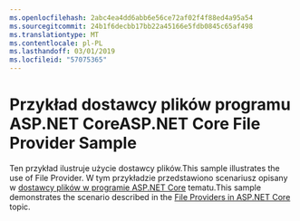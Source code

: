 ```yaml
---
ms.openlocfilehash: 2abc4ea4dd6abb6e56ce72af02f4f88ed4a95a54
ms.sourcegitcommit: 24b1f6decbb17bb22a45166e5fdb0845c65af498
ms.translationtype: MT
ms.contentlocale: pl-PL
ms.lasthandoff: 03/01/2019
ms.locfileid: "57075365"
---
```

# <a name="aspnet-core-file-provider-sample"></a><span data-ttu-id="ddc84-101">Przykład dostawcy plików programu ASP.NET Core</span><span class="sxs-lookup"><span data-stu-id="ddc84-101">ASP.NET Core File Provider Sample</span></span>

<span data-ttu-id="ddc84-102">Ten przykład ilustruje użycie dostawcy plików.</span><span class="sxs-lookup"><span data-stu-id="ddc84-102">This sample illustrates the use of File Provider.</span></span> <span data-ttu-id="ddc84-103">W tym przykładzie przedstawiono scenariusz opisany w [dostawcy plików w programie ASP.NET Core](https://docs.microsoft.com/aspnet/core/fundamentals/file-providers) tematu.</span><span class="sxs-lookup"><span data-stu-id="ddc84-103">This sample demonstrates the scenario described in the [File Providers in ASP.NET Core](https://docs.microsoft.com/aspnet/core/fundamentals/file-providers) topic.</span></span>
